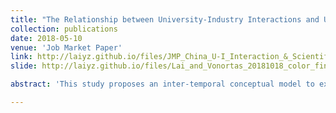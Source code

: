 ```yaml
---
title: "The Relationship between University-Industry Interactions and University Scientific Productivity: Evidence from China"
collection: publications
date: 2018-05-10
venue: 'Job Market Paper'
link: http://laiyz.github.io/files/JMP_China_U-I_Interaction_&_Scientific_Productivity_Yanzhao_Lai.pdf
slide: http://laiyz.github.io/files/Lai_and_Vonortas_20181018_color_final.pdf

abstract: 'This study proposes an inter-temporal conceptual model to examine the effect of different types of university-industry (U-I) interaction – contract research and intellectual property (IP) transfer – on university scientific productivity. Based on the empirical analysis of 59 Chinese research-intensive universities from 2010 to 2015, this paper finds that contract research commissioned by industry has an inverted U-shaped effect on university research, whereas IP transfer has a negative effect on university scientific productivity, and university internal R&D intensity weakens the effect of university-industry interaction on university scientific productivity. <br/>In light of the growing trend in government promotion of university interactions with industry, this paper sheds light on university technology policy and indicates that academic engagement and commercialization should be treated separately by policy makers. Academic engagements with industry spurs research performance but over-dependence or proximity with industry might distract university research agendas and cause a reallocation of academic effort across activities which leads to decrease in scientific productivity. Meanwhile, increasing academic commercialization was found to be detrimental to the accumulation of openly accessible knowledge. As a result, policies aimed at promoting academic commercialization risks sacrificing the long-term benefits of scientific inquiry for short-term economic benefits.'

---
```

